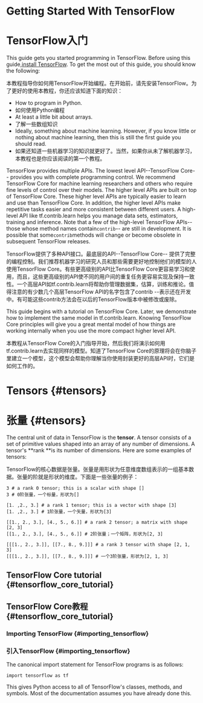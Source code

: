 # Getting Started With TensorFlow

# TensorFlow入门

This guide gets you started programming in TensorFlow. Before using this guide,[install TensorFlow](https://www.tensorflow.org/install/index). To get the most out of this guide, you should know the following:

本教程指导你如何用TensorFlow开始编程。在开始前，请先安装TensorFlow。为了更好的使用本教程，你还应该知道下面的知识：

* How to program in Python.
* 如何使用Python编程
* At least a little bit about arrays.
* 了解一些数组知识
* Ideally, something about machine learning. However, if you know little or nothing about machine learning, then this is still the first guide you should read.
* 如果还知道一些机器学习的知识就更好了。当然，如果你从未了解机器学习，本教程也是你应该阅读的第一个教程。

TensorFlow provides multiple APIs. The lowest level API--TensorFlow Core-- provides you with complete programming control. We recommend TensorFlow Core for machine learning researchers and others who require fine levels of control over their models. The higher level APIs are built on top of TensorFlow Core. These higher level APIs are typically easier to learn and use than TensorFlow Core. In addition, the higher level APIs make repetitive tasks easier and more consistent between different users. A high-level API like tf.contrib.learn helps you manage data sets, estimators, training and inference. Note that a few of the high-level TensorFlow APIs--those whose method names contain`contrib`-- are still in development. It is possible that some`contrib`methods will change or become obsolete in subsequent TensorFlow releases.

TensorFlow提供了多种API接口。最底层的API--TensorFlow Core-- 提供了完整的编程控制。我们推荐机器学习的研究人员和那些需要更好地控制他们的模型的人使用TensorFlow Core。有些更高级别的API比TensorFlow Core更容易学习和使用，而且，这些更高级别的API使不同的用户间的重复任务更容易实现及保持一致性。一个高层API如tf.contrib.learn将帮助你管理数据集，估算，训练和推论。值得注意的有少数几个高层TensorFlow API的名字包含了contrib --表示还在开发中。有可能这些contrib方法会在以后的TensorFlow版本中被修改或废除。

This guide begins with a tutorial on TensorFlow Core. Later, we demonstrate how to implement the same model in tf.contrib.learn. Knowing TensorFlow Core principles will give you a great mental model of how things are working internally when you use the more compact higher level API.

本教程从TensorFlow Core的入门指导开始，然后我们将演示如何用tf.contrib.learn去实现同样的模型。知道了TensorFlow Core的原理将会在你脑子里建立一个模型，这个模型会帮助你理解当你使用封装更好的高层API时，它们是如何工作的。

# Tensors {#tensors}

# 张量 {#tensors}

The central unit of data in TensorFlow is the **tensor**. A tensor consists of a set of primitive values shaped into an array of any number of dimensions. A tensor's **rank **is its number of dimensions. Here are some examples of tensors:

TensorFlow的核心数据是张量。张量是用形状为任意维度数组表示的一组基本数据。张量的阶就是形状的维度。下面是一些张量的例子：

```
3 # a rank 0 tensor; this is a scalar with shape []
3 # 0阶张量，一个标量，形状为[]

[1. ,2., 3.] # a rank 1 tensor; this is a vector with shape [3]
[1. ,2., 3.] # 1阶张量，一个矢量，形状为[3]

[[1., 2., 3.], [4., 5., 6.]] # a rank 2 tensor; a matrix with shape [2, 3]
[[1., 2., 3.], [4., 5., 6.]] # 2阶张量；一个矩阵，形状为[2, 3]

[[[1., 2., 3.]], [[7., 8., 9.]]] # a rank 3 tensor with shape [2, 1, 3]
[[[1., 2., 3.]], [[7., 8., 9.]]] # 一个3阶张量，形状为[2, 1, 3]
```

## TensorFlow Core tutorial {#tensorflow_core_tutorial}

## TensorFlow Core教程 {#tensorflow_core_tutorial}

### Importing TensorFlow {#importing_tensorflow}

### 引入TensorFlow {#importing_tensorflow}

The canonical import statement for TensorFlow programs is as follows:



```
import tensorflow as tf
```

This gives Python access to all of TensorFlow's classes, methods, and symbols. Most of the documentation assumes you have already done this.

